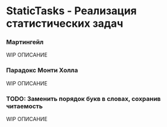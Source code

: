 # StaticTasks - Реализация статистических задач #

### Мартингейл ###
WIP
ОПИСАНИЕ

### Парадокс Монти Холла ###
WIP
ОПИСАНИЕ

### TODO: Заменить порядок букв в словах, сохранив читаемость ###
WIP
ОПИСАНИЕ